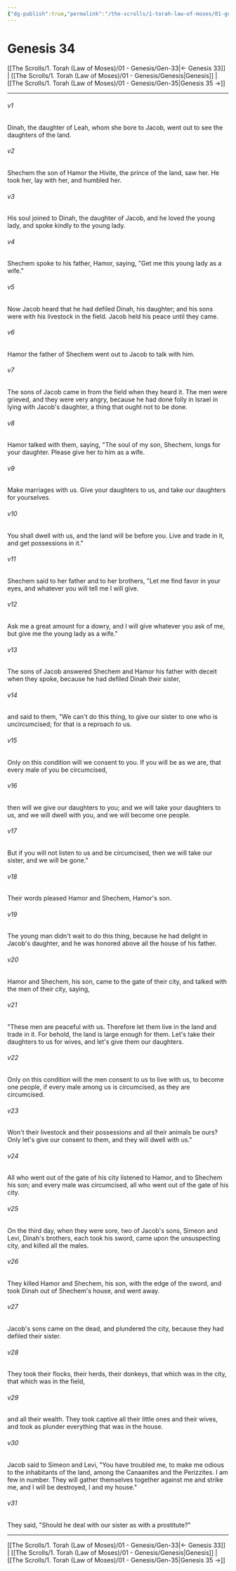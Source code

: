 ```yaml
---
{"dg-publish":true,"permalink":"/the-scrolls/1-torah-law-of-moses/01-genesis/gen-34/","tags":["TheScrolls","TorahLawofMoses"]}
---
```


# Genesis 34

[[The Scrolls/1. Torah (Law of Moses)/01 - Genesis/Gen-33\|← Genesis 33]] | [[The Scrolls/1. Torah (Law of Moses)/01 - Genesis/Genesis\|Genesis]] | [[The Scrolls/1. Torah (Law of Moses)/01 - Genesis/Gen-35\|Genesis 35 →]]
***



###### v1 
Dinah, the daughter of Leah, whom she bore to Jacob, went out to see the daughters of the land. 

###### v2 
Shechem the son of Hamor the Hivite, the prince of the land, saw her. He took her, lay with her, and humbled her. 

###### v3 
His soul joined to Dinah, the daughter of Jacob, and he loved the young lady, and spoke kindly to the young lady. 

###### v4 
Shechem spoke to his father, Hamor, saying, "Get me this young lady as a wife." 

###### v5 
Now Jacob heard that he had defiled Dinah, his daughter; and his sons were with his livestock in the field. Jacob held his peace until they came. 

###### v6 
Hamor the father of Shechem went out to Jacob to talk with him. 

###### v7 
The sons of Jacob came in from the field when they heard it. The men were grieved, and they were very angry, because he had done folly in Israel in lying with Jacob's daughter, a thing that ought not to be done. 

###### v8 
Hamor talked with them, saying, "The soul of my son, Shechem, longs for your daughter. Please give her to him as a wife. 

###### v9 
Make marriages with us. Give your daughters to us, and take our daughters for yourselves. 

###### v10 
You shall dwell with us, and the land will be before you. Live and trade in it, and get possessions in it." 

###### v11 
Shechem said to her father and to her brothers, "Let me find favor in your eyes, and whatever you will tell me I will give. 

###### v12 
Ask me a great amount for a dowry, and I will give whatever you ask of me, but give me the young lady as a wife." 

###### v13 
The sons of Jacob answered Shechem and Hamor his father with deceit when they spoke, because he had defiled Dinah their sister, 

###### v14 
and said to them, "We can't do this thing, to give our sister to one who is uncircumcised; for that is a reproach to us. 

###### v15 
Only on this condition will we consent to you. If you will be as we are, that every male of you be circumcised, 

###### v16 
then will we give our daughters to you; and we will take your daughters to us, and we will dwell with you, and we will become one people. 

###### v17 
But if you will not listen to us and be circumcised, then we will take our sister, and we will be gone." 

###### v18 
Their words pleased Hamor and Shechem, Hamor's son. 

###### v19 
The young man didn't wait to do this thing, because he had delight in Jacob's daughter, and he was honored above all the house of his father. 

###### v20 
Hamor and Shechem, his son, came to the gate of their city, and talked with the men of their city, saying, 

###### v21 
"These men are peaceful with us. Therefore let them live in the land and trade in it. For behold, the land is large enough for them. Let's take their daughters to us for wives, and let's give them our daughters. 

###### v22 
Only on this condition will the men consent to us to live with us, to become one people, if every male among us is circumcised, as they are circumcised. 

###### v23 
Won't their livestock and their possessions and all their animals be ours? Only let's give our consent to them, and they will dwell with us." 

###### v24 
All who went out of the gate of his city listened to Hamor, and to Shechem his son; and every male was circumcised, all who went out of the gate of his city. 

###### v25 
On the third day, when they were sore, two of Jacob's sons, Simeon and Levi, Dinah's brothers, each took his sword, came upon the unsuspecting city, and killed all the males. 

###### v26 
They killed Hamor and Shechem, his son, with the edge of the sword, and took Dinah out of Shechem's house, and went away. 

###### v27 
Jacob's sons came on the dead, and plundered the city, because they had defiled their sister. 

###### v28 
They took their flocks, their herds, their donkeys, that which was in the city, that which was in the field, 

###### v29 
and all their wealth. They took captive all their little ones and their wives, and took as plunder everything that was in the house. 

###### v30 
Jacob said to Simeon and Levi, "You have troubled me, to make me odious to the inhabitants of the land, among the Canaanites and the Perizzites. I am few in number. They will gather themselves together against me and strike me, and I will be destroyed, I and my house." 

###### v31 
They said, "Should he deal with our sister as with a prostitute?"

***
[[The Scrolls/1. Torah (Law of Moses)/01 - Genesis/Gen-33\|← Genesis 33]] | [[The Scrolls/1. Torah (Law of Moses)/01 - Genesis/Genesis\|Genesis]] | [[The Scrolls/1. Torah (Law of Moses)/01 - Genesis/Gen-35\|Genesis 35 →]]
